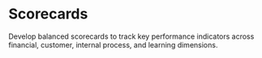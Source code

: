 # Scorecards

Develop balanced scorecards to track key performance indicators across financial, customer, internal process, and learning dimensions.